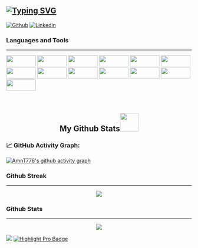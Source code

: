 [![Typing SVG](https://readme-typing-svg.demolab.com?font=Dancing+Script&weight=900&size=24&duration=3000&pause=840&color=F8F8F8FF&background=000000FF&vCenter=true&width=1000&height=83&lines=Hello%2C+This+is+Amanuel+Tesfaye;I'm+a+passionate+Software+Engineer;Interested+in+learning+new+technologies+in+tech)](https://git.io/typing-svg)
----------------------------------------------------------------------------------------------------------------------------
[![Github](https://img.shields.io/badge/-Github-000?style=flat&logo=Github&logoColor=white)]((https://github.com/AmanT776))
[![Linkedin](https://img.shields.io/badge/-LinkedIn-blue?style=flat&logo=Linkedin&logoColor=white)]((https://www.linkedin.com/in/amanueltesfaye/))


### Languages and Tools
----------------------------------------------------------------------------------------------------------------------------
<p align="left">
    <!-- Existing Logos with Corrections -->
    <img src="https://img.shields.io/badge/-HTML5-black?style=flat-square&logo=html5&logoColor=white" width="80" height="30"/>
    <img src="https://img.shields.io/badge/-CSS3-black?style=flat-square&logo=css3&logoColor=white" width="80" height="30"/>
    <img src="https://img.shields.io/badge/-JavaScript-black?style=flat-square&logo=javascript" width="80" height="30"/>
    <img src="https://img.shields.io/badge/-React-black?style=flat-square&logo=react" width="80" height="30"/>
    <img src="https://img.shields.io/badge/-MongoDB-black?style=flat-square&logo=MongoDB" width="80" height="30"/>
    <img src="https://img.shields.io/badge/-Python-black?style=flat-square&logo=Python" width="80" height="30"/>
    <img src="https://img.shields.io/badge/-PHP-black?style=flat-square&logo=PHP" width="80" height="30"/>
    <img src="https://img.shields.io/badge/-MySQL-black?style=flat-square&logo=mysql" width="80" height="30"/>
    <img src="https://img.shields.io/badge/-Linux-black?style=flat-square&logo=Linux" width="80" height="30"/>
    <img src="https://img.shields.io/badge/-GitHub-black?style=flat-square&logo=GitHub" width="80" height="30"/>
    <img src="https://img.shields.io/badge/-Visual Studio Code-black?style=flat-square&logo=Visual-Studio-Code" width="80" height="30"/>
    <img src="https://img.shields.io/badge/-Figma-black?style=flat-square&logo=Figma" width="80" height="30"/>
    <img src="https://img.shields.io/badge/-Git-black?style=flat-square&logo=git" width="80" height="30"/>
</p><br />

<h2 align="center">
  My Github Stats<img src="https://media.giphy.com/media/VgCDAzcKvsR6OM0uWg/giphy.gif" width="50">
</h2>

### 📈 GitHub Activity Graph:
[![AmnT776's github activity graph](https://github-readme-activity-graph.vercel.app/graph?username=AmanT776)](https://github.com/AmanT776/github-readme-activity-graph)



### Github Streak
----------------------------------------------------------------------------------------------------------------------------
<p align="center">
  <img src="https://github-readme-activity-graph.vercel.app/graph?username=AmanT776&theme=radical&hide_border=true&custom_title=🔥%20Contribution%20Graph&count_private=true" />
</p>


### Github Stats
----------------------------------------------------------------------------------------------------------------------------
<p align="center">
  <img src="https://github-readme-stats.vercel.app/api?username=AmanT776&show_icons=true&theme=radical&count_private=true" />
</p>


<!--   profile-green-animate -->
![](./profile-3d-contrib/profile-green-animate.svg)
[![Highlight Pro Badge](https://img.shields.io/badge/GitHub%20Community-Highlight%20Pro-purple)](https://github.community/u/AmanT776)

